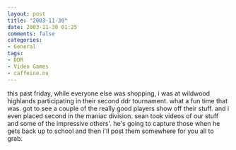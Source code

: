 ```yaml
---
layout: post
title: "2003-11-30"
date: 2003-11-30 01:25
comments: false
categories:
- General
tags:
- DDR
- Video Games
- caffeine.nu
---
```

this past friday, while everyone else was shopping, i was at wildwood highlands participating in their second ddr tournament.  what a fun time that was.  got to see a couple of the really good players show off their stuff.  and i even placed second in the maniac division.  sean took videos of our stuff and some of the impressive others'.  he's going to capture those when he gets back up to school and then i'll post them somewhere for you all to grab.

